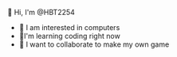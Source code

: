 👋 Hi, I'm @HBT2254
- 👀 I am interested in computers
- 🌱I'm learning coding right now
- 💞️ I want to collaborate to make my own game

<!---
HBT2254/HBT2254 is a ✨ special ✨ repository because its `README.md` (this file) appears on your GitHub profile.
You can click the Preview link to take a look at your changes.
--->
